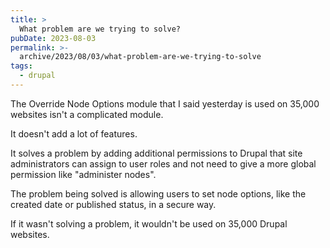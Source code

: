 ```yaml
---
title: >
  What problem are we trying to solve?
pubDate: 2023-08-03
permalink: >-
  archive/2023/08/03/what-problem-are-we-trying-to-solve
tags:
  - drupal
---
```


The Override Node Options module that I said yesterday is used on 35,000 websites isn't a complicated module.

It doesn't add a lot of features.

It solves a problem by adding additional permissions to Drupal that site administrators can assign to user roles and not need to give a more global permission like "administer nodes".

The problem being solved is allowing users to set node options, like the created date or published status, in a secure way.

If it wasn't solving a problem, it wouldn't be used on 35,000 Drupal websites.
